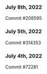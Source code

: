 ### July 8th, 2022

Commit #208595

### July 5th, 2022

Commit #314353


### July 4th, 2022

Commit #72281
